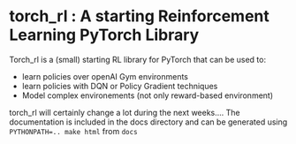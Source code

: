 # torch_rl : A starting Reinforcement Learning PyTorch Library


Torch_rl is a (small) starting RL library for PyTorch that can be used to:
* learn policies over openAI Gym environments
* learn policies with DQN or Policy Gradient techniques
* Model complex environements (not only reward-based environment)

torch_rl will certainly change a lot during the next weeks.... The documentation is included in the docs directory and can be generated using `PYTHONPATH=.. make html` from `docs`
